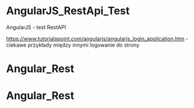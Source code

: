 # AngularJS_RestApi_Test
AngularJS - test RestAPI


https://www.tutorialspoint.com/angularjs/angularjs_login_application.htm - ciekawe przykłady między innymi logowanie do strony
# Angular_Rest
# Angular_Rest
